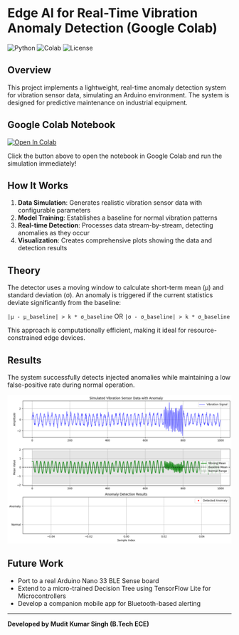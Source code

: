 # Edge AI for Real-Time Vibration Anomaly Detection (Google Colab)

![Python](https://img.shields.io/badge/Python-3.8%2B-blue) ![Colab](https://img.shields.io/badge/Platform-Google%20Colab-orange) ![License](https://img.shields.io/badge/License-MIT-lightgrey)

## Overview
This project implements a lightweight, real-time anomaly detection system for vibration sensor data, simulating an Arduino environment. The system is designed for predictive maintenance on industrial equipment.

## Google Colab Notebook
[![Open In Colab](https://colab.research.google.com/assets/colab-badge.svg)](https://colab.research.google.com/github/MUDITKUMARSINGH25/EdgeAI-Vibration-Anomaly-Detection/blob/main/Vibration_Anomaly_Detection.ipynb)

Click the button above to open the notebook in Google Colab and run the simulation immediately!

## How It Works
1. **Data Simulation**: Generates realistic vibration sensor data with configurable parameters
2. **Model Training**: Establishes a baseline for normal vibration patterns
3. **Real-time Detection**: Processes data stream-by-stream, detecting anomalies as they occur
4. **Visualization**: Creates comprehensive plots showing the data and detection results

## Theory
The detector uses a moving window to calculate short-term mean (µ) and standard deviation (σ). An anomaly is triggered if the current statistics deviate significantly from the baseline:

`|µ - µ_baseline| > k * σ_baseline` OR `|σ - σ_baseline| > k * σ_baseline`

This approach is computationally efficient, making it ideal for resource-constrained edge devices.

## Results
The system successfully detects injected anomalies while maintaining a low false-positive rate during normal operation.

![Anomaly Detection Results](https://github.com/MUDITKUMARSINGH25/EdgeAI-Vibration-Anomaly-Detector/blob/main/anomaly_detection_plot.png)

## Future Work
- Port to a real Arduino Nano 33 BLE Sense board
- Extend to a micro-trained Decision Tree using TensorFlow Lite for Microcontrollers
- Develop a companion mobile app for Bluetooth-based alerting

---
**Developed by Mudit Kumar Singh (B.Tech ECE)**
